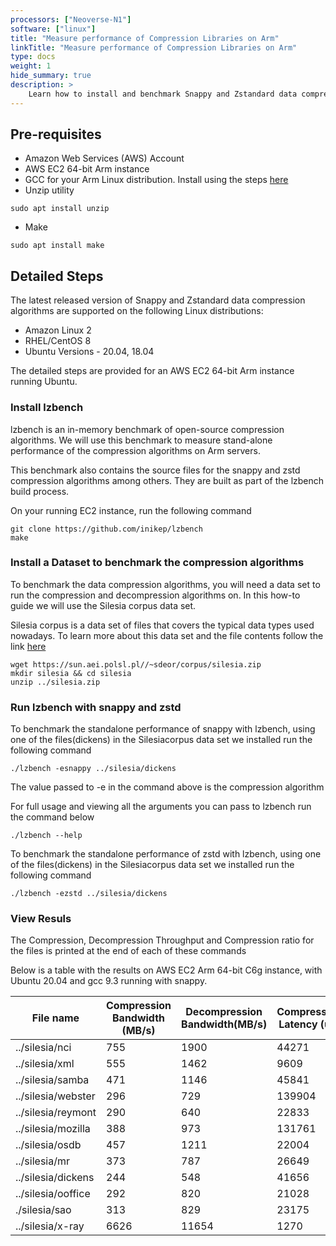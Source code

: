 ```yaml
---
processors: ["Neoverse-N1"]
software: ["linux"]
title: "Measure performance of Compression Libraries on Arm"
linkTitle: "Measure performance of Compression Libraries on Arm"
type: docs
weight: 1
hide_summary: true
description: >
    Learn how to install and benchmark Snappy and Zstandard data compression algorithms on AWS EC2 instances powered by Arm64 achitecture.
---
```


## Pre-requisites

* Amazon Web Services (AWS) Account 
* AWS EC2 64-bit Arm instance 
* GCC for your Arm Linux distribution. Install using the steps [here](content/en/compilers/install_ngcc)
* Unzip utility 
```console
sudo apt install unzip
```
* Make
```console
sudo apt install make
```

## Detailed Steps

The latest released version of Snappy and Zstandard data compression algorithms are supported on the following Linux distributions:

* Amazon Linux 2
* RHEL/CentOS 8
* Ubuntu Versions - 20.04, 18.04

The detailed steps are provided for an AWS EC2 64-bit Arm instance running Ubuntu.

### Install lzbench

lzbench is an in-memory benchmark of open-source compression algorithms. We will use this benchmark to measure stand-alone performance of the compression algorithms on Arm servers. 

This benchmark also contains the source files for the snappy and zstd compression algorithms among others. They are built as part of the lzbench build process.

On your running EC2 instance, run the following command

```console
git clone https://github.com/inikep/lzbench
make
```

### Install a Dataset to benchmark the compression algorithms

To benchmark the data compression algorithms, you will need a data set to run the compression and decompression algorithms on. In this how-to guide we will use the Silesia corpus data set.

Silesia corpus is a data set of files that covers the typical data types used nowadays. To learn more about this data set and the file contents follow the link [here](https://sun.aei.polsl.pl//~sdeor/index.php?page=silesia)

```console
wget https://sun.aei.polsl.pl//~sdeor/corpus/silesia.zip
mkdir silesia && cd silesia
unzip ../silesia.zip
```

### Run lzbench with snappy and zstd

To benchmark the standalone performance of snappy with lzbench, using one of the files(dickens) in the Silesiacorpus data set we installed run the following command

```console
./lzbench -esnappy ../silesia/dickens
```

The value passed to -e in the command above is the compression algorithm

For full usage and viewing all the arguments you can pass to lzbench run the command below

```console
./lzbench --help
```

To benchmark the standalone performance of zstd with lzbench, using one of the files(dickens) in the Silesiacorpus data set we installed run the following command

```console
./lzbench -ezstd ../silesia/dickens
```

### View Resuls

The Compression, Decompression Throughput and Compression ratio for the files is printed at the end of each of these commands

Below is a table with the results on AWS EC2 Arm 64-bit C6g instance, with Ubuntu 20.04 and gcc 9.3 running with snappy.

| File name | Compression Bandwidth (MB/s) | Decompression Bandwidth(MB/s) | Compression Latency (us) | Decompression Latency(us) | Compr Size | Ratio  (%) |
| ---       | ---                          | ---                           | ---                      | ---                       | ---        | ---        |
| ../silesia/nci	           | 755 | 1900	| 44271 | 17684 |	6146795 |	18.32 |
| ../silesia/xml               | 555 | 1462 | 9609  | 3659  |	1308581 |	24.48 |
| ../silesia/samba             | 471 | 1146 | 45841 | 18907 |	8057361 |	37.29 |
| ../silesia/webster           | 296 | 729  | 139904 | 56786 |	20211213 |	48.75 |
| ../silesia/reymont |	290 |	640 |	22833 |	10352 |	3234968 |	48.81 |
| ../silesia/mozilla |	388 |	973 |	131761 |	52582 |	26690826 |	52.11 |
| ../silesia/osdb |	457 |	1211 |	22004 |	8340 |	5412825 | 	53.67 |
| ../silesia/mr |	373 |	787 |	26649 |	12658 |	5440451 |	54.57 |
| ../silesia/dickens |	244 |	548 |	41656 |	18563 |	6340267 |	62.21 |
| ../silesia/ooffice |	292 |	820 |	21028 |	7509 |	4311901 | 	70.09 |
| ./silesia/sao |	313 |	829 |	23175 |	8715 |	6469352 |	89.21 |
| ../silesia/x-ray |	6626 |	11654 |	1270 |	698 |	8459794 |	99.83 |




